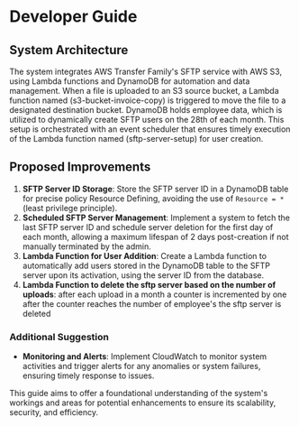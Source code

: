 Developer Guide
===============

System Architecture
-------------------

The system integrates AWS Transfer Family's SFTP service with AWS S3, using Lambda functions and DynamoDB for automation and data management. When a file is uploaded to an S3 source bucket, a Lambda function named (s3-bucket-invoice-copy) is triggered to move the file to a designated destination bucket. DynamoDB holds employee data, which is utilized to dynamically create SFTP users on the 28th of each month. This setup is orchestrated with an event scheduler that ensures timely execution of the Lambda function named (sftp-server-setup) for user creation.

Proposed Improvements
---------------------

1.  **SFTP Server ID Storage**: Store the SFTP server ID in a DynamoDB table for precise policy Resource Defining, avoiding the use of `Resource = *`(least privilege principle).
2.  **Scheduled SFTP Server Management**: Implement a system to fetch the last SFTP server ID and schedule server deletion for the first day of each month, allowing a maximum lifespan of 2 days post-creation if not manually terminated by the admin.
3.  **Lambda Function for User Addition**: Create a Lambda function to automatically add users stored in the DynamoDB table to the SFTP server upon its activation, using the server ID from the database.
4.  **Lambda Function to delete the sftp server based on the number of uploads**: after each upload in a month a counter is incremented by one after the counter reaches the number of employee's the sftp server is deleted

### Additional Suggestion

*   **Monitoring and Alerts**: Implement CloudWatch to monitor system activities and trigger alerts for any anomalies or system failures, ensuring timely response to issues.

This guide aims to offer a foundational understanding of the system's workings and areas for potential enhancements to ensure its scalability, security, and efficiency.